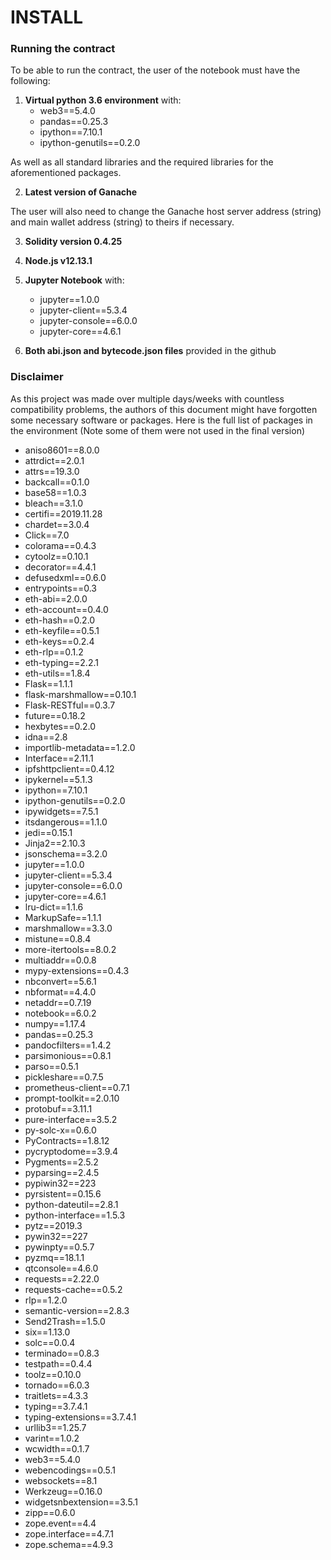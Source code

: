 # INSTALL

### Running the contract

To be able to run the contract, the user of the notebook must have the following:

1.  __Virtual python 3.6 environment__ with:
    *   web3==5.4.0 
    *   pandas==0.25.3
    *   ipython==7.10.1
    *   ipython-genutils==0.2.0

As well as all standard libraries and the required libraries for the aforementioned packages.

2.  __Latest version of Ganache__

The user will also need to change the Ganache host server address (string) and main wallet address (string) to theirs if necessary.

3.  __Solidity version 0.4.25__

4. __Node.js v12.13.1__

5. __Jupyter Notebook__ with: 
    *   jupyter==1.0.0
    *   jupyter-client==5.3.4
    *   jupyter-console==6.0.0
    *   jupyter-core==4.6.1
    
6. __Both abi.json and bytecode.json files__ provided in the github

### Disclaimer 

As this project was made over multiple days/weeks with countless compatibility problems, the authors of this document might have forgotten some necessary software or packages. Here is the full list of packages in the environment (Note some of them were not used in the final version)

*  aniso8601==8.0.0
*  attrdict==2.0.1
*  attrs==19.3.0
*  backcall==0.1.0
*  base58==1.0.3
*  bleach==3.1.0
*  certifi==2019.11.28
*  chardet==3.0.4
*  Click==7.0
*  colorama==0.4.3
*  cytoolz==0.10.1
*  decorator==4.4.1
*  defusedxml==0.6.0
*  entrypoints==0.3
*  eth-abi==2.0.0
*  eth-account==0.4.0
*  eth-hash==0.2.0
*  eth-keyfile==0.5.1
*  eth-keys==0.2.4
*  eth-rlp==0.1.2
*  eth-typing==2.2.1
*  eth-utils==1.8.4
*  Flask==1.1.1
*  flask-marshmallow==0.10.1
*  Flask-RESTful==0.3.7
*  future==0.18.2
*  hexbytes==0.2.0
*  idna==2.8
*  importlib-metadata==1.2.0
*  Interface==2.11.1
*  ipfshttpclient==0.4.12
*  ipykernel==5.1.3
*  ipython==7.10.1
*  ipython-genutils==0.2.0
*  ipywidgets==7.5.1
*  itsdangerous==1.1.0
*  jedi==0.15.1
*  Jinja2==2.10.3
*  jsonschema==3.2.0
*  jupyter==1.0.0
*  jupyter-client==5.3.4
*  jupyter-console==6.0.0
*  jupyter-core==4.6.1
*  lru-dict==1.1.6
*  MarkupSafe==1.1.1
*  marshmallow==3.3.0
*  mistune==0.8.4
*  more-itertools==8.0.2
*  multiaddr==0.0.8
*  mypy-extensions==0.4.3
*  nbconvert==5.6.1
*  nbformat==4.4.0
*  netaddr==0.7.19
*  notebook==6.0.2
*  numpy==1.17.4
*  pandas==0.25.3
*  pandocfilters==1.4.2
*  parsimonious==0.8.1
*  parso==0.5.1
*  pickleshare==0.7.5
*  prometheus-client==0.7.1
*  prompt-toolkit==2.0.10
*  protobuf==3.11.1
*  pure-interface==3.5.2
*  py-solc-x==0.6.0
*  PyContracts==1.8.12
*  pycryptodome==3.9.4
*  Pygments==2.5.2
*  pyparsing==2.4.5
*  pypiwin32==223
*  pyrsistent==0.15.6
*  python-dateutil==2.8.1
*  python-interface==1.5.3
*  pytz==2019.3
*  pywin32==227
*  pywinpty==0.5.7
*  pyzmq==18.1.1
*  qtconsole==4.6.0
*  requests==2.22.0
*  requests-cache==0.5.2
*  rlp==1.2.0
*  semantic-version==2.8.3
*  Send2Trash==1.5.0
*  six==1.13.0
*  solc==0.0.4
*  terminado==0.8.3
*  testpath==0.4.4
*  toolz==0.10.0
*  tornado==6.0.3
*  traitlets==4.3.3
*  typing==3.7.4.1
*  typing-extensions==3.7.4.1
*  urllib3==1.25.7
*  varint==1.0.2
*  wcwidth==0.1.7
*  web3==5.4.0
*  webencodings==0.5.1
*  websockets==8.1
*  Werkzeug==0.16.0
*  widgetsnbextension==3.5.1
*  zipp==0.6.0
*  zope.event==4.4
*  zope.interface==4.7.1
*  zope.schema==4.9.3
